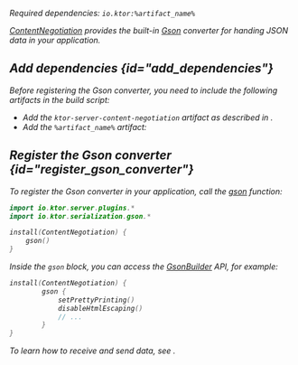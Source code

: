 [//]: # (title: Gson)

<var name="artifact_name" value="ktor-serialization-gson"/>

<microformat>
<p>
Required dependencies: <code>io.ktor:%artifact_name%</code>
</p>
<var name="example_name" value="gson"/>
<include src="lib.xml" include-id="download_example"/>
</microformat>

[ContentNegotiation](serialization.md) provides the built-in [Gson](https://github.com/google/gson) converter for handing JSON data in your application.


## Add dependencies {id="add_dependencies"}
Before registering the Gson converter, you need to include the following artifacts in the build script:
* Add the `ktor-server-content-negotiation` artifact as described in [](serialization.md#add_dependencies).
* Add the `%artifact_name%` artifact:
   <var name="artifact_name" value="ktor-serialization-gson"/>
   <include src="lib.xml" include-id="add_ktor_artifact"/>


## Register the Gson converter {id="register_gson_converter"}
To register the Gson converter in your application, call the [gson](https://api.ktor.io/ktor-shared/ktor-serialization/ktor-serialization-gson/io.ktor.serialization.gson/gson.html) function:
```kotlin
import io.ktor.server.plugins.*
import io.ktor.serialization.gson.*

install(ContentNegotiation) {
    gson()
}
```
Inside the `gson` block, you can access the [GsonBuilder](https://www.javadoc.io/doc/com.google.code.gson/gson/latest/com.google.gson/com/google/gson/GsonBuilder.html) API, for example:
```kotlin
install(ContentNegotiation) {
        gson {
            setPrettyPrinting()
            disableHtmlEscaping()
            // ...
        }
}
```
To learn how to receive and send data, see [](serialization.md#receive_send_data).
